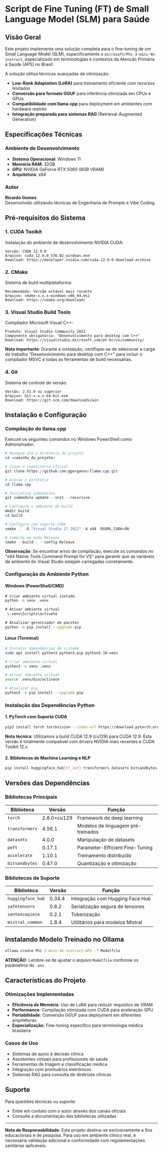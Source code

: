 # Script de Fine Tuning (FT) de Small Language Model (SLM) para Saúde

## Visão Geral

Este projeto implementa uma solução completa para o fine-tuning de um Small Language Model (SLM), especificamente o `microsoft/Phi-3-mini-4k-instruct`, especializado em terminologias e contextos da Atenção Primária à Saúde (APS) no Brasil. 

A solução utiliza técnicas avançadas de otimização:
- **Low-Rank Adaptation (LoRA)** para treinamento eficiente com recursos limitados
- **Conversão para formato GGUF** para inferência otimizada em CPUs e GPUs
- **Compatibilidade com llama.cpp** para deployment em ambientes com hardware restrito
- **Integração preparada para sistemas RAG** (Retrieval-Augmented Generation)

## Especificações Técnicas

### Ambiente de Desenvolvimento
- **Sistema Operacional**: Windows 11
- **Memória RAM**: 32GB
- **GPU**: NVIDIA GeForce RTX 5060 (8GB VRAM)
- **Arquitetura**: x64

### Autor
**Ricardo Gomes**  
Desenvolvido utilizando técnicas de Engenharia de Prompts e Vibe Coding.

## Pré-requisitos do Sistema

### 1. CUDA Toolkit
Instalação do ambiente de desenvolvimento NVIDIA CUDA:
```
Versão: CUDA 12.9.0
Arquivo: cuda_12.9.0_576.02_windows.exe
Download: https://developer.nvidia.com/cuda-12-9-0-download-archive
```

### 2. CMake
Sistema de build multiplataforma:
```
Recomendado: Versão estável mais recente
Arquivo: cmake-x.x.x-windows-x86_64.msi
Download: https://cmake.org/download/
```

### 3. Visual Studio Build Tools
Compilador Microsoft Visual C++:
```
Produto: Visual Studio Community 2022
Componente obrigatório: "Desenvolvimento para desktop com C++"
Download: https://visualstudio.microsoft.com/pt-br/vs/community/
```

**Nota importante**: Durante a instalação, certifique-se de selecionar a carga de trabalho "Desenvolvimento para desktop com C++" para incluir o compilador MSVC e todas as ferramentas de build necessárias.

### 4. Git
Sistema de controle de versão:
```
Versão: 2.51.0 ou superior
Arquivo: Git-x.x.x-64-bit.exe
Download: https://git-scm.com/downloads/win
```

## Instalação e Configuração

### Compilação do llama.cpp

Execute os seguintes comandos no Windows PowerShell como Administrador:

```powershell
# Navegue até o diretório do projeto
cd <caminho_do_projeto>

# Clone o repositório oficial
git clone https://github.com/ggerganov/llama.cpp.git

# Acesse o diretório
cd llama.cpp

# Inicialize submódulos
git submodule update --init --recursive

# Configure o ambiente de build
mkdir build
cd build

# Configure com suporte CUDA
cmake .. -G "Visual Studio 17 2022" -A x64 -DGGML_CUDA=ON

# Compile em modo Release
cmake --build . --config Release
```

**Observação**: Se encontrar erros de compilação, execute os comandos no "x64 Native Tools Command Prompt for VS" para garantir que as variáveis de ambiente do Visual Studio estejam carregadas corretamente.

### Configuração do Ambiente Python

#### Windows (PowerShell/CMD)
```cmd
# Criar ambiente virtual isolado
python -m venv .venv

# Ativar ambiente virtual
.\.venv\Scripts\activate

# Atualizar gerenciador de pacotes
python -m pip install --upgrade pip
```

#### Linux (Terminal)
```bash
# Instalar dependências do sistema
sudo apt install python3 python3-pip python3.10-venv

# Criar ambiente virtual
python3 -m venv .venv

# Ativar ambiente virtual
source .venv/bin/activate

# Atualizar pip
python3 -m pip install --upgrade pip
```

### Instalação das Dependências Python

#### 1. PyTorch com Suporte CUDA
```bash
pip3 install torch torchvision --index-url https://download.pytorch.org/whl/cu129
```

**Nota técnica**: Utilizamos a build CUDA 12.9 (cu129) para CUDA 12.9. Esta versão é totalmente compatível com drivers NVIDIA mais recentes e CUDA Toolkit 12.x.

#### 2. Bibliotecas de Machine Learning e NLP
```bash
pip install huggingface_hub[hf_xet] transformers datasets bitsandbytes peft accelerate safetensors sentencepiece mistral_common
```

## Versões das Dependências

### Bibliotecas Principais
| Biblioteca | Versão | Função |
|------------|--------|---------|
| `torch` | 2.8.0+cu129 | Framework de deep learning |
| `transformers` | 4.56.1 | Modelos de linguagem pré-treinados |
| `datasets` | 4.0.0 | Manipulação de datasets |
| `peft` | 0.17.1 | Parameter-Efficient Fine-Tuning |
| `accelerate` | 1.10.1 | Treinamento distribuído |
| `bitsandbytes` | 0.47.0 | Quantização e otimização |

### Bibliotecas de Suporte
| Biblioteca | Versão | Função |
|------------|--------|---------|
| `huggingface_hub` | 0.34.4 | Integração com Hugging Face Hub |
| `safetensors` | 0.6.2 | Serialização segura de tensores |
| `sentencepiece` | 0.2.1 | Tokenização |
| `mistral_common` | 1.8.4 | Utilitários para modelos Mistral |

## Instalando Modelo Treinado no Ollama
```cmd
ollama create Phi-3-mini-4k-instruct-APS -f Modelfile
```

**ATENÇÃO:** Lembre-se de ajustar o arquivo `Modelfile` conforme os parâmetros do `.env`

## Características do Projeto

### Otimizações Implementadas
- **Eficiência de Memória**: Uso de LoRA para reduzir requisitos de VRAM
- **Performance**: Compilação otimizada com CUDA para aceleração GPU
- **Portabilidade**: Conversão GGUF para deployment em diferentes arquiteturas
- **Especialização**: Fine-tuning específico para terminologia médica brasileira

### Casos de Uso
- Sistemas de apoio à decisão clínica
- Assistentes virtuais para profissionais de saúde
- Ferramentas de triagem e classificação médica
- Integração com prontuários eletrônicos
- Sistemas RAG para consulta de diretrizes clínicas

## Suporte

Para questões técnicas ou suporte:
- Entre em contato com o autor através dos canais oficiais
- Consulte a documentação das bibliotecas utilizadas

---

**Nota de Responsabilidade**: Este projeto destina-se exclusivamente a fins educacionais e de pesquisa. Para uso em ambiente clínico real, é necessária validação adicional e conformidade com regulamentações sanitárias aplicáveis.